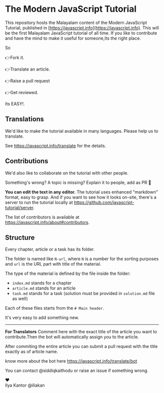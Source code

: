 # The Modern JavaScript Tutorial

This repository hosts the Malayalam content of the Modern JavaScript Tutorial, published in [https://javascript.info](https://javascript.info).
This will be the first Malayalam JavaScript tutorial of all time.
If you like to contribute and have the mind to make it useful for someone,Its the right place.

So 

👉Fork it.

👉Translate an article.

👉Raise a pull request

👉Get reviewed.

Its EASY!.


## Translations

We'd like to make the tutorial available in many languages. Please help us to translate.

See <https://javascript.info/translate> for the details.

## Contributions

We'd also like to collaborate on the tutorial with other people.

Something's wrong? A topic is missing? Explain it to people, add as PR 👏

**You can edit the text in any editor.** The tutorial uses enhanced "markdown" format, easy to grasp. And if you want to see how it looks on-site, there's a server to run the tutorial locally at <https://github.com/javascript-tutorial/server>.

The list of contributors is available at <https://javascript.info/about#contributors>.

## Structure

Every chapter, article or a task has its folder.

The folder is named like `N-url`, where `N` is a number for the sorting purposes and `url` is the URL part with title of the material.

The type of the material is defined by the file inside the folder:

  - `index.md` stands for a chapter
  - `article.md` stands for an article
  - `task.md` stands for a task (solution must be provided in `solution.md` file as well)

Each of these files starts from the `# Main header`.

It's very easy to add something new.

<hr>
<B>For Translators</B>
Comment here with the exact title of the article you want to contribute.Then the bot will automatically assign you to the article.

After commiting the entire article you can submit a pull request with the title exactly as of article name.

know more about the bot here https://javascript.info/translate/bot
 
You can contact @siddiqkaithodu or raise an issue if something wrong.

♥  
Ilya Kantor @iliakan
